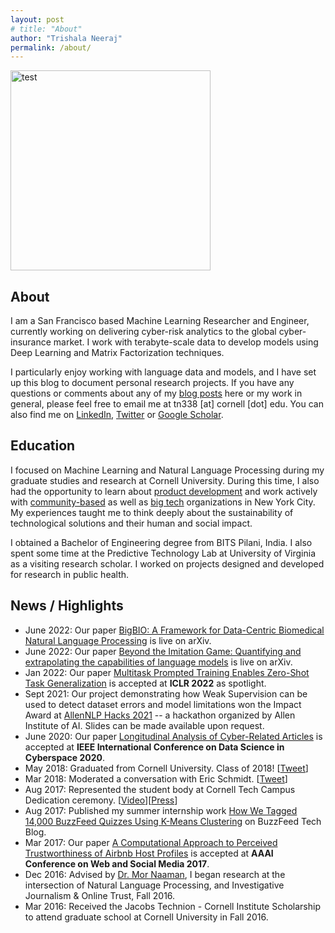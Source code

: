 ```yaml
---
layout: post
# title: "About"
author: "Trishala Neeraj"
permalink: /about/
---
```


<img src="https://drive.google.com/uc?export=&id=1HdgKbw1qqFQ3opksG70zQWWJUlS5FVqc" alt="test" width="320" height=auto> 

## About
I am a San Francisco based Machine Learning Researcher and Engineer, currently working on delivering cyber-risk analytics to the global cyber-insurance market. I work with terabyte-scale data to develop models using Deep Learning and Matrix Factorization techniques.

I particularly enjoy working with language data and models, and I have set up this blog to document personal research projects. If you have any questions or comments about any of my [blog posts](http://trishalaneeraj.github.io/) here or my work in general, please feel free to email me at tn338 [at] cornell [dot] edu. You can also find me on [LinkedIn](https://www.linkedin.com/in/trishalaneeraj/), [Twitter](https://twitter.com/trishalaneeraj) or [Google Scholar](https://scholar.google.com/citations?hl=en&user=X2lSWUQAAAAJ&view_op=list_works&authuser=1&sortby=pubdate).

## Education
I focused on Machine Learning and Natural Language Processing during my graduate studies and research at Cornell University. During this time, I also had the opportunity to learn about [product development](https://tech.cornell.edu/news/video-tech-with-a-purpose/) and work actively with [community-based](https://medium.com/p/66120ec11854#f79f) as well as [big tech](https://tech.cornell.edu/news/product-challenge-google-cio/) organizations in New York City. My experiences taught me to think deeply about the sustainability of technological solutions and their human and social impact.

I obtained a Bachelor of Engineering degree from BITS Pilani, India. I also spent some time at the Predictive Technology Lab at University of Virginia as a visiting research scholar. I worked on projects designed and developed for research in public health.

## News / Highlights
* June 2022: Our paper [BigBIO: A Framework for Data-Centric Biomedical Natural Language Processing](https://arxiv.org/abs/2206.15076) is live on arXiv.
* June 2022: Our paper [Beyond the Imitation Game: Quantifying and extrapolating the capabilities of language models](https://arxiv.org/abs/2206.04615) is live on arXiv.
* Jan 2022: Our paper [Multitask Prompted Training Enables Zero-Shot Task Generalization](https://arxiv.org/abs/2110.08207) is accepted at **ICLR 2022** as spotlight.
* Sept 2021: Our project demonstrating how Weak Supervision can be used to detect dataset errors and model limitations won the Impact Award at [AllenNLP Hacks 2021](https://allennlp-hackathon.apps.allenai.org/) -- a hackathon organized by Allen Institute of AI. Slides can be made available upon request.
* June 2020: Our paper [Longitudinal Analysis of Cyber-Related Articles](https://ieeexplore.ieee.org/abstract/document/9172854) is accepted at **IEEE International Conference on Data Science in Cyberspace 2020**.
* May 2018: Graduated from Cornell University. Class of 2018! [[Tweet](https://twitter.com/CornellInfoSci/status/1000490385699991552)]
* Mar 2018: Moderated a conversation with Eric Schmidt. [[Tweet](https://twitter.com/trishalaneeraj/status/969640286132559877)]
* Aug 2017: Represented the student body at Cornell Tech Campus Dedication ceremony. [[Video](https://www.youtube.com/watch?v=sDlt4AIKJjw&feature=youtu.be)][[Press](https://www.governor.ny.gov/news/video-photos-rush-transcript-governor-cuomo-delivers-remarks-ribbon-cutting-cornell-tech-campus)]
* Aug 2017: Published my summer internship work [How We Tagged 14,000 BuzzFeed Quizzes Using K-Means Clustering](https://tech.buzzfeed.com/how-we-tagged-14-000-buzzfeed-quizzes-using-k-means-clustering-95fc46bc6daf) on BuzzFeed Tech Blog.
* Mar 2017: Our paper [A Computational Approach to Perceived Trustworthiness of Airbnb Host Profiles](https://www.aaai.org/ocs/index.php/ICWSM/ICWSM17/paper/view/15630/14864) is accepted at **AAAI Conference on Web and Social Media 2017**.
* Dec 2016: Advised by [Dr. Mor Naaman](https://people.jacobs.cornell.edu/mor/), I began research at the intersection of Natural Language Processing, and Investigative Journalism & Online Trust, Fall 2016.
* Mar 2016: Received the Jacobs Technion - Cornell Institute Scholarship to attend graduate school at Cornell University in Fall 2016.